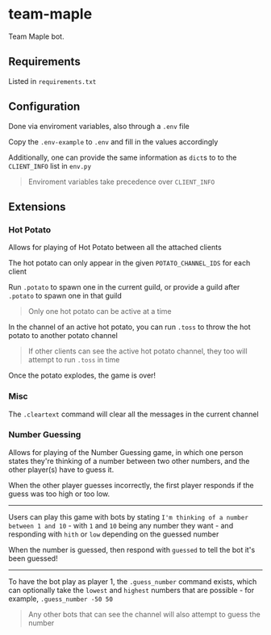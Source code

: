 # team-maple

Team Maple bot.

## Requirements

Listed in `requirements.txt`

## Configuration

Done via enviroment variables, also through a `.env` file

Copy the `.env-example` to `.env` and fill in the values accordingly

Additionally, one can provide the same information as `dict`s to to the `CLIENT_INFO` list in `env.py`

> Enviroment variables take precedence over `CLIENT_INFO`

## Extensions

### Hot Potato

Allows for playing of Hot Potato between all the attached clients

The hot potato can only appear in the given `POTATO_CHANNEL_IDS` for each client

Run `.potato` to spawn one in the current guild, or provide a guild after `.potato` to spawn one in that guild

> Only one hot potato can be active at a time

In the channel of an active hot potato, you can run `.toss` to throw the hot potato to another potato channel

> If other clients can see the active hot potato channel, they too will attempt to run `.toss` in time

Once the potato explodes, the game is over!

### Misc

The `.cleartext` command will clear all the messages in the current channel

### Number Guessing

Allows for playing of the Number Guessing game, in which one person states they're thinking of a number between two other numbers, and the other player(s) have to guess it.

When the other player guesses incorrectly, the first player responds if the guess was too high or too low.

***

Users can play this game with bots by stating `I'm thinking of a number between 1 and 10` - with `1` and `10` being any number they want - and responding with `hith` or `low` depending on the guessed number

When the number is guessed, then respond with `guessed` to tell the bot it's been guessed!

***

To have the bot play as player 1, the `.guess_number` command exists, which can optionally take the `lowest` and `highest` numbers that are possible - for example, `.guess_number -50 50`

> Any other bots that can see the channel will also attempt to guess the number
